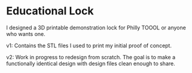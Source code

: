 # Educational Lock

I designed a 3D printable demonstration lock for Philly TOOOL or anyone who wants one. 

v1: Contains the STL files I used to print my initial proof of concept. 

v2: Work in progress to redesign from scratch. The goal is to make a functionally identical design  with design files clean enough to share. 